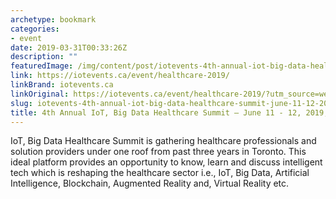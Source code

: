```yaml
---
archetype: bookmark
categories:
- event
date: 2019-03-31T00:33:26Z
description: ""
featuredImage: /img/content/post/iotevents-4th-annual-iot-big-data-healthcare-summit-june-11-12-2019-toronto-on.png
link: https://iotevents.ca/event/healthcare-2019/
linkBrand: iotevents.ca
linkOriginal: https://iotevents.ca/event/healthcare-2019/?utm_source=web&utm_term=hcg
slug: iotevents-4th-annual-iot-big-data-healthcare-summit-june-11-12-2019-toronto-on
title: 4th Annual IoT, Big Data Healthcare Summit – June 11 - 12, 2019, Toronto ON
---
```

IoT, Big Data Healthcare Summit is gathering healthcare professionals and solution providers under one roof from past three years in Toronto. This ideal platform provides an opportunity to know, learn and discuss intelligent tech which is reshaping the healthcare sector i.e., IoT, Big Data, Artificial Intelligence, Blockchain, Augmented Reality and, Virtual Reality etc.